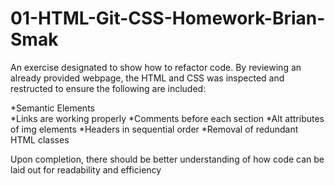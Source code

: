 # 01-HTML-Git-CSS-Homework-Brian-Smak

An exercise designated to show how to refactor code. 
  By reviewing an already provided webpage, the HTML and CSS was inspected and restructed to ensure the following are included:

  *Semantic Elements<br/>
  *Links are working properly
  *Comments before each section
  *Alt attributes of img elements
  *Headers in sequential order
  *Removal of redundant HTML classes

Upon completion, there should be better understanding of how code can be laid out for readability and efficiency
